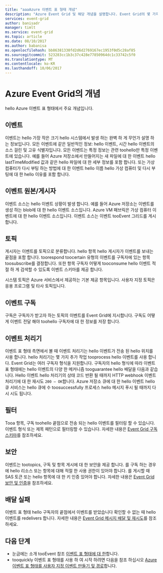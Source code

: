 ```yaml
---
title: "aaaAzure 이벤트 표 형태 개념"
description: "Azure Event Grid 및 해당 개념을 설명합니다. Event Grid의 몇 가지 주요 구성 요소를 정의합니다."
services: event-grid
author: banisadr
manager: timlt
ms.service: event-grid
ms.topic: article
ms.date: 08/10/2017
ms.author: babanisa
ms.openlocfilehash: bb86381330fd2d6d2769167ec1953f0d5c28af85
ms.sourcegitcommit: 523283cc1b3c37c428e77850964dc1c33742c5f0
ms.translationtype: MT
ms.contentlocale: ko-KR
ms.lasthandoff: 10/06/2017
---
```

# <a name="concepts-in-azure-event-grid"></a>Azure Event Grid의 개념

hello Azure 이벤트 표 형태에서 주요 개념입니다.

## <a name="events"></a>이벤트

이벤트는 hello 가장 작은 크기 hello 시스템에서 발생 하는 완벽 하 게 무언가 설명 하는 정보입니다.  모든 이벤트에 같은 일반적인 정보: hello 이벤트, 시간 hello 이벤트의 소스 걸린 및 고유 식별자입니다.  모든 이벤트는 특정 정보는 관련 toohello만 특정 이벤트에 있습니다. 예를 들어 Azure 저장소에서 만들어지는 새 파일에 대 한 이벤트 hello lastTimeModified 값과 같은 hello 파일에 대 한 세부 정보를 포함 합니다. 또는 가상 컴퓨터가 다시 부팅 하는 방법에 대 한 이벤트 hello 이름 hello 가상 컴퓨터 및 다시 부팅에 대 한 hello 이유를 포함 합니다.

## <a name="event-sourcespublishers"></a>이벤트 원본/게시자

이벤트 소스는 hello 이벤트 상황이 발생 합니다. 예를 들어 Azure 저장소는 이벤트를 생성 하는 blob에 대 한 hello 이벤트 소스입니다. Azure VM 패브릭은 가상 컴퓨터 이벤트에 대 한 hello 이벤트 소스입니다. 이벤트 소스는 이벤트 tooEvent 그리드를 게시 합니다.

## <a name="topics"></a>토픽

게시자는 이벤트를 토픽으로 분류합니다. hello 항목 hello 게시자가 이벤트를 보내는 끝점을 포함 합니다. toorespond toocertain 유형의 이벤트를 구독자에 있는 항목 toosubscribe를 결정합니다. 또한 항목 구독자 어떻게 tooconsume hello 이벤트 적절 하 게 검색할 수 있도록 이벤트 스키마를 제공 합니다.

시스템 토픽은 Azure 서비스에서 제공하는 기본 제공 항목입니다. 사용자 지정 토픽은 응용 프로그램 및 타사 토픽입니다.

## <a name="event-subscriptions"></a>이벤트 구독

구독은 구독자가 받고자 하는 토픽의 이벤트를 Event Grid에 지시합니다.  구독도 어떻게 이벤트 전달 해야 toohello 구독자에 대 한 정보를 저장 합니다.

## <a name="event-handlers"></a>이벤트 처리기

이벤트 표 형태 측면에서 볼 때 이벤트 처리기는 hello 이벤트가 전송 된 hello 위치를 사용 합니다. hello 처리기는 몇 가지 추가 작업 tooprocess hello 이벤트를 사용 합니다.  Event Grid는 여러 구독자 형식을 지원합니다. 구독자의 hello 형식에 따라 이벤트 표 형태에는 hello 이벤트의 다양 한 메커니즘 tooguarantee hello 배달을 다음과 같습니다.  Hello 이벤트 hello 처리기의 상태 코드 반환 될 때까지 HTTP webhook 이벤트 처리기에 대 한 재시도 `200 – OK`합니다. Azure 저장소 큐에 대 한 hello 이벤트 hello 큐 서비스는 hello 큐에 수 toosuccessfully 프로세스 hello 메시지 푸시 될 때까지 다시 시도 됩니다.

## <a name="filters"></a>필터

Tooa 항목, 구독 toohello 끝점으로 전송 되는 hello 이벤트를 필터링 할 수 있습니다. 이벤트 형식 또는 제목 패턴으로 필터링할 수 있습니다. 자세한 내용은 [Event Grid 구독 스키마](subscription-creation-schema.md)를 참조하세요.

## <a name="security"></a>보안

이벤트는 tootopics, 구독 및 항목 게시에 대 한 보안을 제공 합니다. 를 구독 하는 경우에 hello 리소스 또는 항목에 대해 적절 한 사용 권한이 있어야 합니다. 를 게시할 때 SAS 토큰 또는 hello 항목에 대 한 키 인증 있어야 합니다. 자세한 내용은 [Event Grid 보안 및 인증](security-authentication.md)을 참조하세요.

## <a name="failed-delivery"></a>배달 실패

이벤트 표 형태 hello 구독자의 끝점에서 이벤트를 받았습니다 확인할 수 없는 때 hello 이벤트를 redelivers 합니다. 자세한 내용은 [Event Grid 메시지 배달 및 재시도](delivery-and-retry.md)를 참조하세요.

## <a name="next-steps"></a>다음 단계

* 눈금에는 소개 tooEvent 참조 [이벤트 표 형태에 대 한](overview.md)합니다.
* tooquickly 이벤트 표 형태를 사용 하 여 시작 하려면 다음을 참조 하십시오 [Azure 이벤트 표 형태를 사용자 지정 이벤트 만들기 및 경로](custom-event-quickstart.md)합니다.

